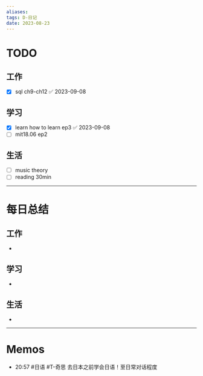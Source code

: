```yaml
---
aliases:
tags: D-日记
date: 2023-08-23
---
```

# TODO

## 工作

- [x] sql ch9-ch12 ✅ 2023-09-08
## 学习

- [x] learn how to learn ep3 ✅ 2023-09-08
- [ ] mit18.06 ep2
## 生活

- [ ] music theory
- [ ] reading 30min
*** 
# 每日总结

## 工作

- 
## 学习

- 
## 生活

- 

----------------------
# Memos


- 20:57 #日语 #T-奇思 去日本之前学会日语！至日常对话程度